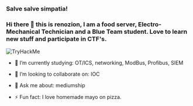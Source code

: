 ### Salve salve simpatia! 
### Hi there 👋 this is renozion, I am a food server, Electro-Mechanical Technician  and a Blue Team student. Love to learn new stuff and participate in CTF's. 


<img src="https://tryhackme-badges.s3.amazonaws.com/renozion.png" alt="TryHackMe">
<script src="https://tryhackme.com/badge/253941"></script>

- 🔭 I’m currently studying: OT/ICS, networking, ModBus, Profibus, SIEM 
- 👯 I’m looking to collaborate on:  IOC 

- 💬 Ask me about: mediumship
- ⚡ Fun fact: I love homemade mayo on pizza.

